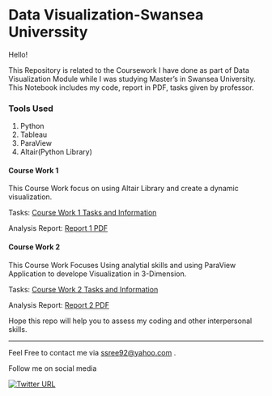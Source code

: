 # Data Visualization-Swansea Universsity

Hello!

This Repository is related to the Coursework I have done as part of Data Visualization Module while I was studying Master’s in Swansea University. This Notebook includes my code, report in PDF, tasks given by professor.


### Tools Used

1.	Python
2.	Tableau
3.	ParaView
4.	Altair(Python Library)

#### Course Work 1

This Course Work focus on using Altair Library and create a dynamic visualization. 

Tasks: [Course Work 1 Tasks and Information](https://github.com/sowmya-sree-b/Data-Visualization---Swansea-Universsity/blob/main/coursework_1_Task.pdf)

Analysis Report: [Report 1 PDF](https://github.com/sowmya-sree-b/Data-Visualization---Swansea-Universsity/blob/main/Altir_DataVisualization.pdf)

#### Course Work 2

This Course Work Focuses Using analytial skills and using ParaView Application to develope Visualization in 3-Dimension.

Tasks: [Course Work 2 Tasks and Information](https://github.com/sowmya-sree-b/Data-Visualization---Swansea-Universsity/blob/main/coursework_2_Tasks.pdf)

Analysis Report: [Report 2 PDF](https://github.com/sowmya-sree-b/Data-Visualization---Swansea-Universsity/blob/main/coursework_2_Tasks.pdf)

Hope this repo will help you to assess my coding and other interpersonal skills.

------------------------------------------------------------------------------------------------

Feel Free to contact me via ssree92@yahoo.com .

Follow me on social media 

[![Twitter URL](https://img.shields.io/twitter/url/https/twitter.com/SowmyaSreeB.svg?style=social&label=Follow%20%40SowmyaSreeB)](https://twitter.com/SowmyaSreeB)


